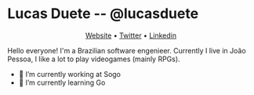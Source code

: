 # Lucas Duete -- @lucasduete

<p align="center">
  <a href="https://lucasduete.dev">Website</a> •
  <a href="https://twitter.com/lucasduete">Twitter</a> •
  <a href="https://www.linkedin.com/in/lucasduete">Linkedin</a>
</p>

Hello everyone! I'm a Brazilian software engenieer. Currently I live in João Pessoa, I like a lot to play videogames (mainly RPGs). 


- 🔭 I’m currently working at Sogo
- 🌱 I’m currently learning Go

<!--
**lucasduete/lucasduete** is a ✨ _special_ ✨ repository because its `README.md` (this file) appears on your GitHub profile.

Here are some ideas to get you started:

- 🔭 I’m currently working on ...
- 🌱 I’m currently learning ...
- 👯 I’m looking to collaborate on ...
- 🤔 I’m looking for help with ...
- 💬 Ask me about ...
- 📫 How to reach me: ...
- 😄 Pronouns: ...
- ⚡ Fun fact: ...
-->
